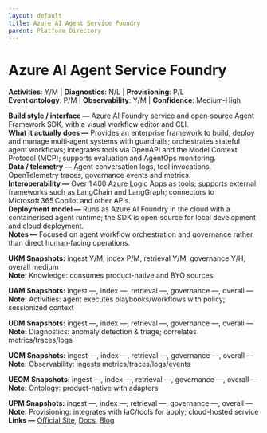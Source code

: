 ```yaml
---
layout: default
title: Azure AI Agent Service Foundry
parent: Platform Directory
---
```


# Azure AI Agent Service Foundry

**Activities**: Y/M | **Diagnostics**: N/L | **Provisioning**: P/L  <br>
**Event ontology**: P/M | **Observability**: Y/M | **Confidence**: Medium‑High

**Build style / interface —** Azure AI Foundry service and open‑source Agent Framework SDK, with a visual workflow editor and CLI.  
**What it actually does —** Provides an enterprise framework to build, deploy and manage multi‑agent systems with guardrails; orchestrates stateful agent workflows; integrates tools via OpenAPI and the Model Context Protocol (MCP); supports evaluation and AgentOps monitoring.  
**Data / telemetry —** Agent conversation logs, tool invocations, OpenTelemetry traces, governance events and metrics.  
**Interoperability —** Over 1 400 Azure Logic Apps as tools; supports external frameworks such as LangChain and LangGraph; connectors to Microsoft 365 Copilot and other APIs.  
**Deployment model —** Runs as Azure AI Foundry in the cloud with a containerised agent runtime; the SDK is open‑source for local development and cloud deployment.  
**Notes —** Focused on agent workflow orchestration and governance rather than direct human‑facing operations.

**UKM Snapshots:**
ingest Y/M, index P/M, retrieval Y/M, governance Y/H, overall medium  <br>
**Note:** Knowledge: consumes product-native and BYO sources.

**UAM Snapshots:**
ingest —, index —, retrieval —, governance —, overall —  <br>
**Note:** Activities: agent executes playbooks/workflows with policy; sessionized context

**UDM Snapshots:**
ingest —, index —, retrieval —, governance —, overall —  <br>
**Note:** Diagnostics: anomaly detection & triage; correlates metrics/traces/logs

**UOM Snapshots:**
ingest —, index —, retrieval —, governance —, overall —  <br>
**Note:** Observability: ingests metrics/traces/logs/events

**UEOM Snapshots:**
ingest —, index —, retrieval —, governance —, overall —  <br>
**Note:** Ontology: product-native with adapters

**UPM Snapshots:**
ingest —, index —, retrieval —, governance —, overall —  <br>
**Note:** Provisioning: integrates with IaC/tools for apply; cloud-hosted service
**Links —** [Official Site](https://azure.microsoft.com/en-us/products/ai-foundry/agent-service), [Docs](https://learn.microsoft.com/en-us/azure/ai-foundry/agents/overview), [Blog](https://azure.microsoft.com/en-us/blog/)
